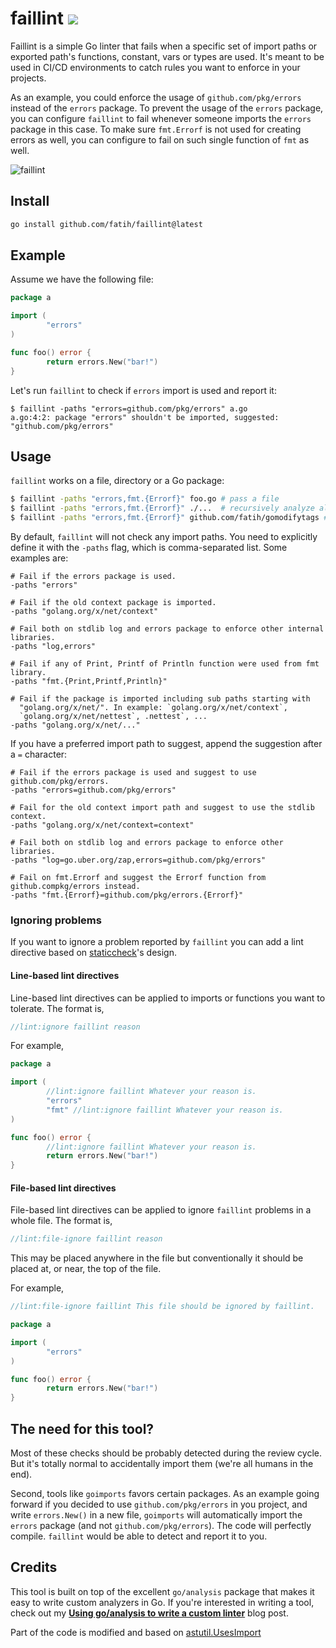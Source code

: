 # faillint [![](https://github.com/fatih/faillint/workflows/build/badge.svg)](https://github.com/fatih/faillint/actions)

Faillint is a simple Go linter that fails when a specific set of import paths
or exported path's functions, constant, vars or types are used. It's meant to be
used in CI/CD environments to catch rules you want to enforce in your projects.

As an example, you could enforce the usage of `github.com/pkg/errors` instead
of the `errors` package. To prevent the usage of the `errors` package, you can
configure `faillint` to fail whenever someone imports the `errors` package in
this case. To make sure `fmt.Errorf` is not used for creating errors as well,
you can configure to fail on such single function of `fmt` as well.

![faillint](https://user-images.githubusercontent.com/438920/74105802-f7158300-4b15-11ea-8e23-16be5cd3b971.gif)

## Install

```bash
go install github.com/fatih/faillint@latest
```

## Example

Assume we have the following file:

```go
package a

import (
        "errors"
)

func foo() error {
        return errors.New("bar!")
}
```

Let's run `faillint` to check if `errors` import is used and report it:

```
$ faillint -paths "errors=github.com/pkg/errors" a.go
a.go:4:2: package "errors" shouldn't be imported, suggested: "github.com/pkg/errors"
```

## Usage

`faillint` works on a file, directory or a Go package:

```sh
$ faillint -paths "errors,fmt.{Errorf}" foo.go # pass a file
$ faillint -paths "errors,fmt.{Errorf}" ./...  # recursively analyze all files
$ faillint -paths "errors,fmt.{Errorf}" github.com/fatih/gomodifytags # or pass a package
```

By default, `faillint` will not check any import paths. You need to explicitly
define it with the `-paths` flag, which is comma-separated list. Some examples are:

```
# Fail if the errors package is used.
-paths "errors"

# Fail if the old context package is imported.
-paths "golang.org/x/net/context"

# Fail both on stdlib log and errors package to enforce other internal libraries.
-paths "log,errors"

# Fail if any of Print, Printf of Println function were used from fmt library.
-paths "fmt.{Print,Printf,Println}"

# Fail if the package is imported including sub paths starting with
  "golang.org/x/net/". In example: `golang.org/x/net/context`, 
  `golang.org/x/net/nettest`, .nettest`, ...
-paths "golang.org/x/net/..."
```

If you have a preferred import path to suggest, append the suggestion after a `=` character:

```
# Fail if the errors package is used and suggest to use github.com/pkg/errors.
-paths "errors=github.com/pkg/errors"

# Fail for the old context import path and suggest to use the stdlib context.
-paths "golang.org/x/net/context=context"

# Fail both on stdlib log and errors package to enforce other libraries.
-paths "log=go.uber.org/zap,errors=github.com/pkg/errors"

# Fail on fmt.Errorf and suggest the Errorf function from github.compkg/errors instead.
-paths "fmt.{Errorf}=github.com/pkg/errors.{Errorf}"
```

### Ignoring problems

If you want to ignore a problem reported by `faillint` you can add a lint directive based on [staticcheck](https://staticcheck.io)'s design.

#### Line-based lint directives

Line-based lint directives can be applied to imports or functions you want to tolerate.  The format is,

```go
//lint:ignore faillint reason
```

For example,

```go
package a

import (
        //lint:ignore faillint Whatever your reason is.
        "errors"
        "fmt" //lint:ignore faillint Whatever your reason is.
)

func foo() error {
        //lint:ignore faillint Whatever your reason is.
        return errors.New("bar!")
}
```

#### File-based lint directives

File-based lint directives can be applied to ignore `faillint` problems in a whole file.  The format is,

```go
//lint:file-ignore faillint reason
```

This may be placed anywhere in the file but conventionally it should be placed at, or near, the top of the file.

For example,

```go
//lint:file-ignore faillint This file should be ignored by faillint.

package a

import (
        "errors"
)

func foo() error {
        return errors.New("bar!")
}
```

## The need for this tool?

Most of these checks should be probably detected during the review cycle. But
it's totally normal to accidentally import them (we're all humans in the end).

Second, tools like `goimports` favors certain packages. As an example going
forward if you decided to use `github.com/pkg/errors` in you project, and write
`errors.New()` in a new file, `goimports` will automatically import the
`errors` package (and not `github.com/pkg/errors`). The code will perfectly
compile. `faillint` would be able to detect and report it to you.

## Credits

This tool is built on top of the excellent `go/analysis` package that makes it
easy to write custom analyzers in Go. If you're interested in writing a tool,
check out my **[Using go/analysis to write a custom
linter](https://arslan.io/2019/06/13/using-go-analysis-to-write-a-custom-linter/)**
blog post.

Part of the code is modified and based on [astutil.UsesImport](https://pkg.go.dev/golang.org/x/tools/go/ast/astutil?tab=doc#UsesImport)
